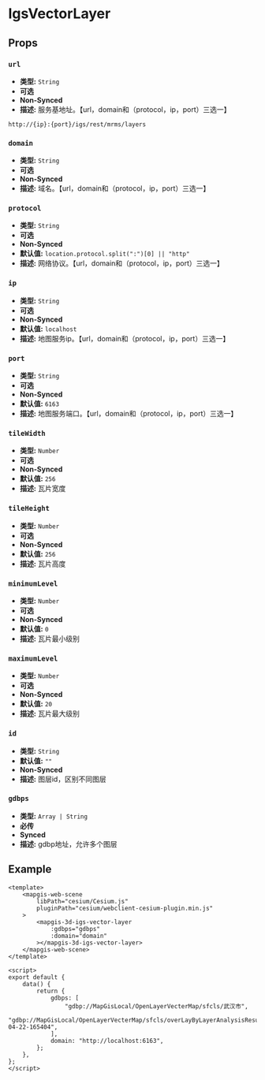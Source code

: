# IgsVectorLayer

## Props

### `url`

- **类型:** `String`
- **可选**
- **Non-Synced**
- **描述:** 服务基地址。【url，domain和（protocol，ip，port）三选一】

```
http://{ip}:{port}/igs/rest/mrms/layers
```

### `domain`

- **类型:** `String`
- **可选**
- **Non-Synced**
- **描述:** 域名。【url，domain和（protocol，ip，port）三选一】

### `protocol`

- **类型:** `String`
- **可选**
- **Non-Synced**
- **默认值:** `location.protocol.split(":")[0] || "http"`
- **描述:** 网络协议。【url，domain和（protocol，ip，port）三选一】

### `ip`

- **类型:** `String`
- **可选**
- **Non-Synced**
- **默认值:** `localhost`
- **描述:** 地图服务ip。【url，domain和（protocol，ip，port）三选一】

### `port`

- **类型:** `String`
- **可选**
- **Non-Synced**
- **默认值:** `6163`
- **描述:** 地图服务端口。【url，domain和（protocol，ip，port）三选一】

### `tileWidth`

- **类型:** `Number`
- **可选**
- **Non-Synced**
- **默认值:** `256`
- **描述:** 瓦片宽度

### `tileHeight`

- **类型:** `Number`
- **可选**
- **Non-Synced**
- **默认值:** `256`
- **描述:** 瓦片高度

### `minimumLevel`

- **类型:** `Number`
- **可选**
- **Non-Synced**
- **默认值:** `0`
- **描述:** 瓦片最小级别

### `maximumLevel`

- **类型:** `Number`
- **可选**
- **Non-Synced**
- **默认值:** `20`
- **描述:** 瓦片最大级别

### `id`

- **类型:** `String`
- **默认值:** `""`
- **Non-Synced**
- **描述:** 图层id，区别不同图层

### `gdbps`

- **类型:** `Array | String`
- **必传**
- **Synced**
- **描述:** gdbp地址，允许多个图层

## Example

```vue
<template>
    <mapgis-web-scene
        libPath="cesium/Cesium.js"
        pluginPath="cesium/webclient-cesium-plugin.min.js"
    >
        <mapgis-3d-igs-vector-layer
            :gdbps="gdbps"
            :domain="domain"
        ></mapgis-3d-igs-vector-layer>
    </mapgis-web-scene>
</template>

<script>
export default {
    data() {
        return {
            gdbps: [
                "gdbp://MapGisLocal/OpenLayerVecterMap/sfcls/武汉市",
                "gdbp://MapGisLocal/OpenLayerVecterMap/sfcls/overLayByLayerAnalysisResultLayer2021-04-22-165404",
            ],
            domain: "http://localhost:6163",
        };
    },
};
</script>
```